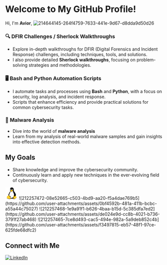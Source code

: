# Welcome to My GitHub Profile! 

Hi, I'm **Avior**,  ![214644145-264f4759-7633-441e-9d67-d8dda9d50d26](https://github.com/user-attachments/assets/ba8a0ec6-a380-4c6f-a5fd-f6243cbabd98)

### 🔍 **DFIR Challenges / Sherlock Walkthroughs**
- Explore in-depth walkthroughs for DFIR (Digital Forensics and Incident Response) challenges, including techniques, tools, and solutions.
- I also provide detailed **Sherlock walkthroughs**, focusing on problem-solving strategies and methodologies.

### 🖥️ **Bash and Python Automation Scripts**
- I automate tasks and processes using **Bash** and **Python**, with a focus on security, log analysis, and incident response.
- Scripts that enhance efficiency and provide practical solutions for common cybersecurity tasks.

### 🦠 **Malware Analysis**
- Dive into the world of **malware analysis**
- Learn from my analysis of real-world malware samples and gain insights into effective detection methods.

## My Goals

- Share knowledge and improve the cybersecurity community.
- Continuously learn and apply new techniques in the ever-evolving field of cybersecurity.


<img src="https://raw.githubusercontent.com/devicons/devicon/master/icons/linux/linux-original.svg" alt="linux" width="40" height="40"/> 
![212257472-08e52665-c503-4bd9-aa20-f5a4dae769b5](https://github.com/user-attachments/assets/0bf4592b-481a-411b-bcbc-a55a44c75027)
![212257468-1e9a91f1-b626-4baa-b15d-5c385dfa7ed2](https://github.com/user-attachments/assets/de024e9d-cc8b-4021-b736-3791f27ab468)
![212257465-7ce8d493-cac5-494e-982a-5a9deb852c4b](https://github.com/user-attachments/assets/f3497815-eb57-48f1-97ce-625fde68dfc2)



## Connect with Me
<p align="left">
  <a href="https://www.linkedin.com/in/avior-mostovski/">
    <img src="https://github.com/user-attachments/assets/0aa5369d-b869-42dd-8cc0-1429427feedf" alt="LinkedIn" height="80" width="80" />
  </a>
</p>

